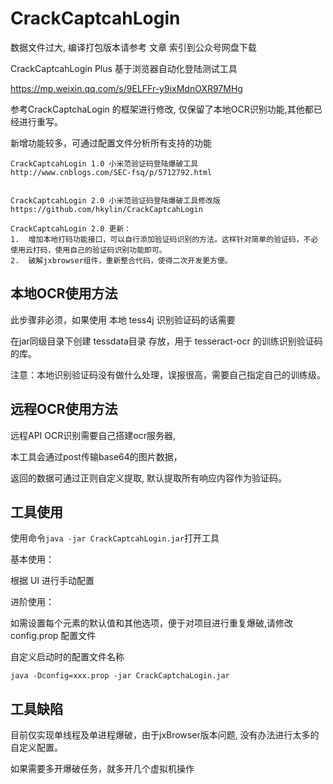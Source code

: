 # CrackCaptcahLogin

数据文件过大, 编译打包版本请参考 文章 索引到公众号网盘下载

CrackCaptcahLogin Plus 基于浏览器自动化登陆测试工具

https://mp.weixin.qq.com/s/9ELFFr-y9ixMdnOXR97MHg



参考CrackCaptchaLogin 的框架进行修改,  仅保留了本地OCR识别功能,其他都已经进行重写。


新增功能较多，可通过配置文件分析所有支持的功能



```
CrackCaptcahLogin 1.0 小米范验证码登陆爆破工具
http://www.cnblogs.com/SEC-fsq/p/5712792.html


CrackCaptcahLogin 2.0 小米范验证码登陆爆破工具修改版
https://github.com/hkylin/CrackCaptcahLogin

CrackCaptcahLogin 2.0 更新：
1.	增加本地打码功能接口，可以自行添加验证码识别的方法。这样针对简单的验证码，不必使用云打码，使用自己的验证码识别功能即可。
2.	破解jxbrowser组件，重新整合代码，使得二次开发更方便。
```





## 本地OCR使用方法

此步骤非必须，如果使用 本地 tess4j 识别验证码的话需要

在jar同级目录下创建 tessdata目录 存放，用于 tesseract-ocr 的训练识别验证码的库。



注意：本地识别验证码没有做什么处理，误报很高，需要自己指定自己的训练级。



## 远程OCR使用方法



远程API OCR识别需要自己搭建ocr服务器,  

本工具会通过post传输base64的图片数据，

返回的数据可通过正则自定义提取, 默认提取所有响应内容作为验证码。



##  工具使用 


使用命令`java -jar CrackCaptcahLogin.jar`打开工具



基本使用：

根据 UI 进行手动配置



进阶使用： 

如需设置每个元素的默认值和其他选项，便于对项目进行重复爆破,请修改 config.prop 配置文件

自定义启动时的配置文件名称 

```
java -Dconfig=xxx.prop -jar CrackCaptchaLogin.jar
```



## 工具缺陷

目前仅实现单线程及单进程爆破，由于jxBrowser版本问题, 没有办法进行太多的自定义配置。

如果需要多开爆破任务，就多开几个虚拟机操作






